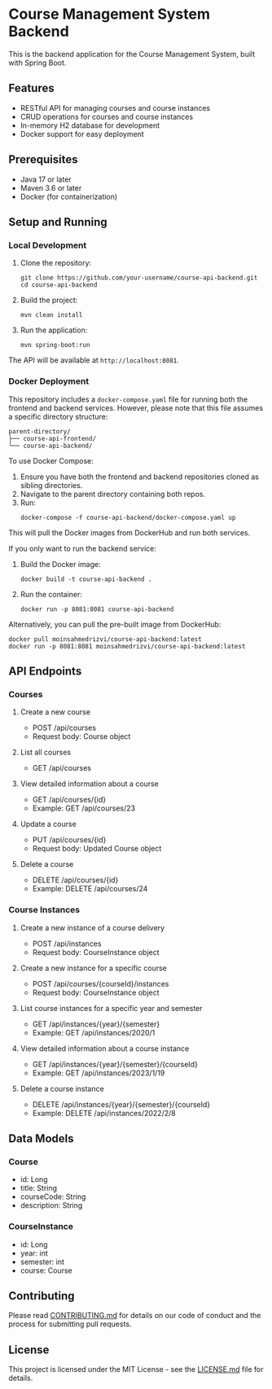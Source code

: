 # Course Management System Backend

This is the backend application for the Course Management System, built with Spring Boot.

## Features

- RESTful API for managing courses and course instances
- CRUD operations for courses and course instances
- In-memory H2 database for development
- Docker support for easy deployment

## Prerequisites

- Java 17 or later
- Maven 3.6 or later
- Docker (for containerization)

## Setup and Running

### Local Development

1. Clone the repository:
   ```
   git clone https://github.com/your-username/course-api-backend.git
   cd course-api-backend
   ```

2. Build the project:
   ```
   mvn clean install
   ```

3. Run the application:
   ```
   mvn spring-boot:run
   ```

The API will be available at `http://localhost:8081`.

### Docker Deployment

This repository includes a `docker-compose.yaml` file for running both the frontend and backend services. However, please note that this file assumes a specific directory structure:

```
parent-directory/
├── course-api-frontend/
└── course-api-backend/
```

To use Docker Compose:

1. Ensure you have both the frontend and backend repositories cloned as sibling directories.
2. Navigate to the parent directory containing both repos.
3. Run:
   ```
   docker-compose -f course-api-backend/docker-compose.yaml up
   ```

This will pull the Docker images from DockerHub and run both services.

If you only want to run the backend service:

1. Build the Docker image:
   ```
   docker build -t course-api-backend .
   ```

2. Run the container:
   ```
   docker run -p 8081:8081 course-api-backend
   ```

Alternatively, you can pull the pre-built image from DockerHub:

```
docker pull moinsahmedrizvi/course-api-backend:latest
docker run -p 8081:8081 moinsahmedrizvi/course-api-backend:latest
```

## API Endpoints

### Courses

1. Create a new course
   - POST /api/courses
   - Request body: Course object

2. List all courses
   - GET /api/courses

3. View detailed information about a course
   - GET /api/courses/{id}
   - Example: GET /api/courses/23

4. Update a course
   - PUT /api/courses/{id}
   - Request body: Updated Course object

5. Delete a course
   - DELETE /api/courses/{id}
   - Example: DELETE /api/courses/24

### Course Instances

1. Create a new instance of a course delivery
   - POST /api/instances
   - Request body: CourseInstance object

2. Create a new instance for a specific course
   - POST /api/courses/{courseId}/instances
   - Request body: CourseInstance object

3. List course instances for a specific year and semester
   - GET /api/instances/{year}/{semester}
   - Example: GET /api/instances/2020/1

4. View detailed information about a course instance
   - GET /api/instances/{year}/{semester}/{courseId}
   - Example: GET /api/instances/2023/1/19

5. Delete a course instance
   - DELETE /api/instances/{year}/{semester}/{courseId}
   - Example: DELETE /api/instances/2022/2/8

## Data Models

### Course
- id: Long
- title: String
- courseCode: String
- description: String

### CourseInstance
- id: Long
- year: int
- semester: int
- course: Course

## Contributing

Please read [CONTRIBUTING.md](CONTRIBUTING.md) for details on our code of conduct and the process for submitting pull requests.

## License

This project is licensed under the MIT License - see the [LICENSE.md](LICENSE.md) file for details.